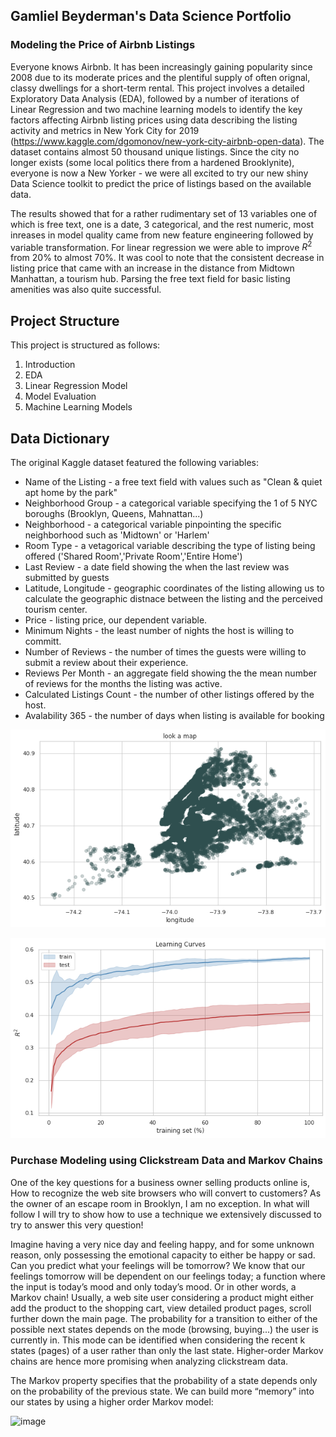 ## Gamliel Beyderman's Data Science Portfolio

### Modeling the Price of Airbnb Listings

Everyone knows Airbnb.  It has been increasingly gaining popularity since 2008 due to its moderate prices and the plentiful supply of often orignal, classy dwellings for a short-term rental. This project involves a detailed Exploratory Data Analysis (EDA), followed by a number of iterations of Linear Regression and two machine learning models to identify the key factors affecting Airbnb listing prices using data describing the listing activity and metrics in New York City for 2019 (https://www.kaggle.com/dgomonov/new-york-city-airbnb-open-data). The dataset contains almost 50 thousand unique listings. Since the city no longer exists (some local politics there from a hardened Brooklynite), everyone is now a New Yorker - we were all excited to try our new shiny Data Science toolkit to predict the price of listings based on the available data.

The results showed that for a rather rudimentary set of 13 variables one of which is free text, one is a date, 3 categorical, and the rest numeric, most inreases in model quality came from new feature engineering followed by variable transformation. For linear regression we were able to improve $`R^2`$  from 20% to almost 70%. It was cool to note that the consistent decrease in listing price that came with an increase in the distance from Midtown Manhattan, a tourism hub. Parsing the free text field for basic listing amenities was also quite successful.

## Project Structure
This project is structured as follows: 


1.   Introduction
2.   EDA
3.   Linear Regression Model
4.   Model Evaluation
5.   Machine Learning Models

## Data Dictionary

The original Kaggle dataset featured the following variables:
* Name of the Listing - a free text field with values such as "Clean & quiet apt home by the park"
* Neighborhood Group - a categorical variable specifying the 1 of 5 NYC boroughs (Brooklyn, Queens, Mahnattan...)
* Neighborhood - a categorical variable pinpointing the specific neighborhood such as 'Midtown' or 'Harlem'
* Room Type - a vetagorical variable describing the type of listing being offered ('Shared Room','Private Room','Entire Home')
* Last Review - a date field showing the when the last review was submitted by guests
* Latitude, Longitude - geographic coordinates of the listing allowing us to calculate the geographic distnace between the listing and the perceived tourism center.
* Price - listing price, our dependent variable.
* Minimum Nights - the least number of nights the host is willing to committ.
* Number of Reviews - the number of times the guests were willing to submit a review about their experience.
* Reviews Per Month - an aggregate field showing the the mean number of reviews for the months the listing was active.
* Calculated Listings Count - the number of other listings offered by the host.
* Avalability 365 - the number of days when listing is available for booking


![](images/download%20(1).png)

![](images/download%20(2).png)


### Purchase Modeling using Clickstream Data and Markov Chains


One of the key questions for a business owner selling products online is, How to recognize the web site browsers who will convert to customers? 
As the owner of an escape room in Brooklyn, I am no exception. In what will follow I will try to show how to use a technique we extensively discussed to try to answer this very question!

Imagine having a very nice day and feeling happy, and for some unknown reason, only possessing the emotional capacity to either be happy or sad. Can you predict what your feelings will be tomorrow? We know that our feelings tomorrow will be dependent on our feelings today; a function where the input is today’s mood and only today’s mood. Or in other words, a Markov chain! Usually, a web site user considering a product might either add the product to the shopping cart, view detailed product pages, scroll further down the main page. The probability for a transition to either of the possible next states depends on the mode (browsing, buying...) the user is currently in. This mode can be identified when considering the recent k states (pages) of a user rather than only the last state. Higher-order Markov chains are hence more promising when analyzing clickstream data.

The Markov property specifies that the probability of a state depends only on the probability of the previous state. We can build more “memory” into our states by using a higher order Markov model: 

![image](https://user-images.githubusercontent.com/7216946/126002980-27c5d7e7-8dd2-42a8-a227-40428a16831b.png)
